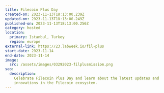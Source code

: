 ```yaml
---
title: Filecoin Plus Day
created-on: 2023-11-13T18:13:00.239Z
updated-on: 2023-11-13T18:13:00.249Z
published-on: 2023-11-13T18:13:00.256Z
category: hosted
location:
  primary: Istanbul, Turkey
  region: europe
external-link: https://23.labweek.io/fil-plus
start-date: 2023-11-14
end-date: 2023-11-14
image:
  src: /assets/images/03292023-filplusmission.png
seo:
  description:
    Celebrate Filecoin Plus Day and learn about the latest updates and
    innovations in the Filecoin ecosystem.
---
```

